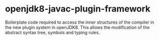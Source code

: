 openjdk8-javac-plugin-framework
===============================

Boilerplate code required to access the inner structures of the compiler in the new plugin system in openJDK8. This allows the modification of the abstract syntax tree, symbols and typing rules.

